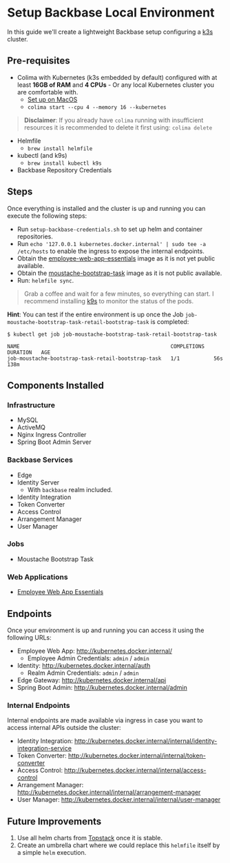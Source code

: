 # Setup Backbase Local Environment

In this guide we'll create a lightweight Backbase setup configuring a [k3s](https://k3s.io/) cluster.

## Pre-requisites

- Colima with Kubernetes (k3s embedded by default) configured with at least **16GB of RAM** and **4 CPUs** - Or any local Kubernetes cluster you are comfortable with.
    * [Set up on MacOS](https://backbase.atlassian.net/wiki/spaces/CE/pages/3584589953/How+to+replace+Docker+Desktop+with+Colima)
    * `colima start --cpu 4 --memory 16 --kubernetes`
> **Disclaimer**: If you already have `colima` running with insufficient resources it is recommended to delete it first
> using: `colima delete`
- Helmfile
    * `brew install helmfile`
- kubectl (and k9s)
    * `brew install kubectl k9s`
- Backbase Repository Credentials

## Steps

Once everything is installed and the cluster is up and running you can execute the following steps:

* Run `setup-backbase-credentials.sh` to set up helm and container repositories.
* Run `echo '127.0.0.1 kubernetes.docker.internal' | sudo tee -a /etc/hosts` to enable the ingress to expose the internal endpoints.
* Obtain the [employee-web-app-essentials](../images/employee-web-app-essentials/README.md) image as it is not yet public
  available.
* Obtain the [moustache-bootstrap-task](../images/moustache-bootstrap-task/README.md) image as it is not public available.
* Run: `helmfile sync`.

> Grab a coffee and wait for a few minutes, so everything can start. I recommend installing [k9s](https://k9scli.io/) to
> monitor the status
> of the pods.

**Hint**: You can test if the entire environment is up once the Job `job-moustache-bootstrap-task-retail-bootstrap-task`
is completed:

```shell
$ kubectl get job job-moustache-bootstrap-task-retail-bootstrap-task

NAME                                                 COMPLETIONS   DURATION   AGE
job-moustache-bootstrap-task-retail-bootstrap-task   1/1           56s        138m
```

## Components Installed

### Infrastructure

- MySQL
- ActiveMQ
- Nginx Ingress Controller
- Spring Boot Admin Server

### Backbase Services

- Edge
- Identity Server
    * With `backbase` realm included.
- Identity Integration
- Token Converter
- Access Control
- Arrangement Manager
- User Manager

### Jobs

- Moustache Bootstrap Task

### Web Applications

- [Employee Web App Essentials](https://community.backbase.com/documentation/employee_web_app/latest/deploy_web_app)

## Endpoints

Once your environment is up and running you can access it using the following URLs:

- Employee Web App: http://kubernetes.docker.internal/
    * Employee Admin Credentials: `admin` / `admin`
- Identity: http://kubernetes.docker.internal/auth
    * Realm Admin Credentials: `admin` / `admin`
- Edge Gateway: http://kubernetes.docker.internal/api
- Spring Boot Admin: http://kubernetes.docker.internal/admin

### Internal Endpoints

Internal endpoints are made available via ingress in case you want to access internal APIs outside the cluster:

- Identity Integration: http://kubernetes.docker.internal/internal/identity-integration-service
- Token Converter: http://kubernetes.docker.internal/internal/token-converter
- Access Control: http://kubernetes.docker.internal/internal/access-control
- Arrangement Manager: http://kubernetes.docker.internal/internal/arrangement-manager
- User Manager: http://kubernetes.docker.internal/internal/user-manager

## Future Improvements

1. Use all helm charts
   from [Topstack](https://backbase.atlassian.net/wiki/spaces/BAAS/pages/3842146431/New+helm+charts+based+on+library+first+implementation)
   once it is stable.
2. Create an umbrella chart where we could replace this `helmfile` itself by a simple `helm` execution.
